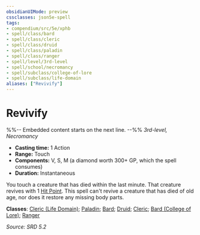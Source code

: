 ```yaml
---
obsidianUIMode: preview
cssclasses: json5e-spell
tags:
- compendium/src/5e/xphb
- spell/class/bard
- spell/class/cleric
- spell/class/druid
- spell/class/paladin
- spell/class/ranger
- spell/level/3rd-level
- spell/school/necromancy
- spell/subclass/college-of-lore
- spell/subclass/life-domain
aliases: ["Revivify"]
---
```

# Revivify
%%-- Embedded content starts on the next line. --%%
*3rd-level, Necromancy*  

- **Casting time:** 1 Action
- **Range:** Touch
- **Components:** V, S, M (a diamond worth 300+ GP, which the spell consumes)
- **Duration:** Instantaneous

You touch a creature that has died within the last minute. That creature revives with 1 [Hit Point](hit-points-xphb.md). This spell can't revive a creature that has died of old age, nor does it restore any missing body parts.

**Classes**: [Cleric (Life Domain)](list-spells-classes-cleric-xphb-life-domain-xphb.md "subclass=XPHB;class=XPHB"); [Paladin](list-spells-classes-paladin.md); [Bard](list-spells-classes-bard.md); [Druid](list-spells-classes-druid.md); [Cleric](list-spells-classes-cleric.md); [Bard (College of Lore)](list-spells-classes-bard-xphb-college-of-lore-xphb.md "subclass=XPHB;class=XPHB"); [Ranger](list-spells-classes-ranger.md)

*Source: SRD 5.2*